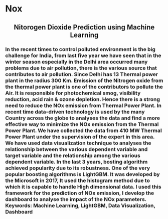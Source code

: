 # Nox
<center>
        <h2> Nitorogen Dioxide Prediction using Machine Learning </h2>
      </center>
<h3> In the recent times to control polluted environment is the big challenge for India, from last five year 
we have seen that in the winter season especially in the Delhi area occurred many problems due to 
air pollution, there is the various source that contributes to air pollution. Since
Delhi has 13 Thermal power plant in the radius 300 Km. Emission of the Nitrogen oxide from the 
thermal power plant is one of the contributors to pollute the Air.
It is responsible for photochemical smog, visibility reduction, acid rain & ozone depletion. Hence 
there is a strong need to reduce the NOx emission from Thermal Power Plant. 
In recent time data-driven technology is used by the many Country across the globe to analyses the 
data and find a more effective way to minimize the NOx emission from the Thermal Power Plant.
We have collected the data from 410 MW Thermal Power Plant under the supervision of the expert 
in this area. We have used data visualization technique to analyses the relationship between the 
various dependent variable and target variable and the relationship among the various dependent 
variable. In the last 3 years, bosting algorithm achieved popularity due to its robustness.
One of the very popular boosting algorithms is LightGBM. It was developed by the Microsoft in 
2017, It used the histogram method due to which it is capable to handle High dimensional data. I 
used this framework for the prediction of NOx emission, I develop the dashboard to analyse the 
impact of the NOx parameters. 
Keywords: Machine Learning, LightGBM, Data Visualization, Dashboard </h3>
